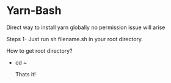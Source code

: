 # Yarn-Bash
Direct way to install yarn globally no permission issue will arise

Steps
1- Just run sh filename.sh in your root directory.


How to get root directory?
- cd ~

  Thats it!
  
